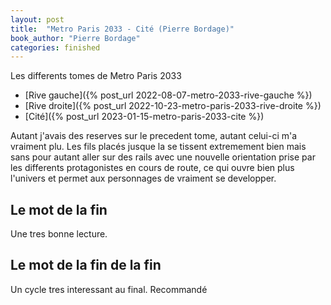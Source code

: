 ```yaml
---
layout: post
title:  "Metro Paris 2033 - Cité (Pierre Bordage)"
book_author: "Pierre Bordage"
categories: finished
---
```


Les differents tomes de Metro Paris 2033
- [Rive gauche]({% post_url 2022-08-07-metro-2033-rive-gauche %})
- [Rive droite]({% post_url 2022-10-23-metro-paris-2033-rive-droite %})
- [Cité]({% post_url 2023-01-15-metro-paris-2033-cite %})

Autant j'avais des reserves sur le precedent tome, autant celui-ci m'a vraiment plu. Les fils placés jusque la se tissent extremement bien mais sans pour autant aller sur des rails avec une nouvelle orientation prise par les differents protagonistes en cours de route, ce qui ouvre bien plus l'univers et permet aux personnages de vraiment se developper.

## Le mot de la fin

Une tres bonne lecture.

## Le mot de la fin de la fin

Un cycle tres interessant au final. Recommandé
